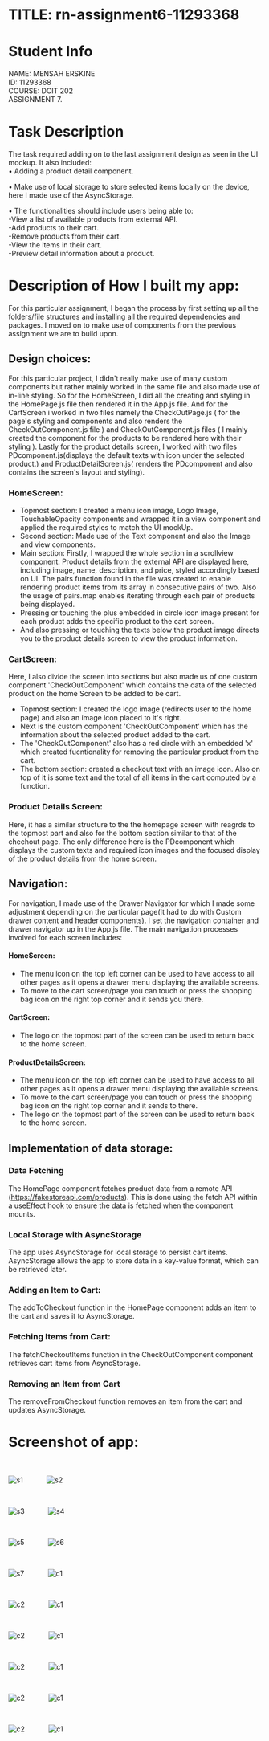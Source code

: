 # TITLE: rn-assignment6-11293368

# Student Info
NAME: MENSAH ERSKINE <br>
ID: 11293368 <br>
COURSE: DCIT 202 <br>
ASSIGNMENT 7.

# Task Description

The task required adding on to the last assignment design as seen in the UI mockup. 
It also included: 
<br>
• Adding a product detail component.<br>

• Make use of local storage to store selected items locally on the device, here I made use of the AsyncStorage.<br>

• The functionalities should include users being able to: <br>
-View a list of available products from external API.<br>
-Add products to their cart.<br>
-Remove products from their cart.<br>
-View the items in their cart.<br>
-Preview detail information about a product.

# Description of How I built my app:

For this particular assignment, I began the process by first setting up all the folders/file structures and installing all the required dependencies and packages. I moved on to make use of components from the previous assignment we are to build upon.
<br>

## Design choices:
For this particular project,  I didn't really make use of many custom components but rather mainly worked in the same file and also made use of in-line styling. So for the HomeScreen, I did all the creating and styling in the HomePage.js file then rendered it in the App.js file. And for the CartScreen i worked in two files namely the CheckOutPage.js ( for the page's styling and components and also renders the CheckOutComponent.js file ) and CheckOutComponent.js files ( I mainly created the component for the products to be rendered here with their styling ). Lastly for the product details screen, I worked with two files PDcomponent.js(displays the default texts with icon under the selected product.) and ProductDetailScreen.js( renders the PDcomponent and also contains the screen's layout and styling).
<br>

### HomeScreen:
-  Topmost section: I created a menu icon image, Logo Image, TouchableOpacity components and wrapped it in a view component and applied the required styles to match the UI mockUp.
-  Second section: Made use of the Text component and also the Image and view components.
-  Main section: Firstly, I wrapped the whole section in a scrollview component. Product details from the external API are displayed here, including image, name, description, and price, styled accordingly based on UI. The pairs function found in the file was created to enable rendering product items from its array in consecutive pairs of two. Also the usage of pairs.map enables iterating through each pair of products being displayed. 
- Pressing or touching the plus embedded in circle icon image present for each product adds the specific product to the cart screen.
- And also pressing or touching the texts below the product image directs you to the product details screen to view the product information.
  
### CartScreen:
Here, I also divide the screen into sections but also made us of one custom component 'CheckOutComponent' which contains the data of the selected product on the home Screen to be added to be cart.
-  Topmost section: I created the logo image (redirects user to the home page) and also an image icon placed to it's right.
-  Next is the custom component 'CheckOutComponent' which has the information about the selected product added to the cart.
-  The 'CheckOutComponent' also has a red circle with an embedded 'x' which created fucntionality for removing the particular product from the cart.
-  The bottom section: created a checkout text with an image icon. Also on top of it is some text and the total of all items in the cart computed by a function. 
  
### Product Details Screen:
Here, it has a similar structure to the the homepage screen with reagrds to the topmost part and also for the bottom section similar to that of the chechout page. The only difference here is the PDcomponent which displays the custom texts and required icon images and the focused display of the product details from the home screen.   

## Navigation:
For navigation, I made use of the Drawer Navigator for which I made some adjustment depending on the particular page(It had to do with Custom drawer content and header components). I set the navigation container and drawer navigator up in the App.js file. The main navigation processes involved for each screen includes:

#### HomeScreen:
- The menu icon on the top left corner can be used to have access to all other pages as it opens a drawer menu displaying the available screens.
- To move to the cart screen/page you can touch or press the shopping bag icon on the right top corner and it sends you there.

#### CartScreen:
- The logo on the topmost part of the screen can be used to return back to the home screen.

#### ProductDetailsScreen:
- The menu icon on the top left corner can be used to have access to all other pages as it opens a drawer menu displaying the available screens.
- To move to the cart screen/page you can touch or press the shopping bag icon on the right top corner and it sends to there.
- The logo on the topmost part of the screen can be used to return back to the home screen.


## Implementation of data storage:

### Data Fetching
The HomePage component fetches product data from a remote API (https://fakestoreapi.com/products). This is done using the fetch API within a useEffect hook to ensure the data is fetched when the component mounts.

### Local Storage with AsyncStorage
The app uses AsyncStorage for local storage to persist cart items. AsyncStorage allows the app to store data in a key-value format, which can be retrieved later.

### Adding an Item to Cart:
The addToCheckout function in the HomePage component adds an item to the cart and saves it to AsyncStorage.

### Fetching Items from Cart:
The fetchCheckoutItems function in the CheckOutComponent component retrieves cart items from AsyncStorage.

### Removing an Item from Cart
The removeFromCheckout function removes an item from the cart and updates AsyncStorage.

# Screenshot of app:
<br>

![s1](./Screenshots/S1.png)   &nbsp;&nbsp;&nbsp;&nbsp;&nbsp;&nbsp;&nbsp;&nbsp;&nbsp;&nbsp;  ![s2](./Screenshots/S2.png) 

<br>

![s3](./Screenshots/S3.png)   &nbsp;&nbsp;&nbsp;&nbsp;&nbsp;&nbsp;&nbsp;&nbsp;&nbsp;&nbsp; ![s4](./Screenshots/S4.png) 

<br>

![s5](./Screenshots/S5.png)   &nbsp;&nbsp;&nbsp;&nbsp;&nbsp;&nbsp;&nbsp;&nbsp;&nbsp;&nbsp;  ![s6](./Screenshots/S6.png)

<br>

![s7](./Screenshots/S7.png)   &nbsp;&nbsp;&nbsp;&nbsp;&nbsp;&nbsp;&nbsp;&nbsp;&nbsp;&nbsp;  ![c1](./Screenshots/c0.png)

<br>

![c2](./Screenshots/c1.png)   &nbsp;&nbsp;&nbsp;&nbsp;&nbsp;&nbsp;&nbsp;&nbsp;&nbsp;&nbsp;  ![c1](./Screenshots/c2.png)

<br>

![c2](./Screenshots/c3.png)   &nbsp;&nbsp;&nbsp;&nbsp;&nbsp;&nbsp;&nbsp;&nbsp;&nbsp;&nbsp;  ![c1](./Screenshots/c4.png)

<br>

![c2](./Screenshots/p1.png)   &nbsp;&nbsp;&nbsp;&nbsp;&nbsp;&nbsp;&nbsp;&nbsp;&nbsp;&nbsp;   ![c1](./Screenshots/p2.png)

<br>

![c2](./Screenshots/p3.png)   &nbsp;&nbsp;&nbsp;&nbsp;&nbsp;&nbsp;&nbsp;&nbsp;&nbsp;&nbsp;  ![c1](./Screenshots/p4.png)

<br>

![c2](./Screenshots/p5.png)   &nbsp;&nbsp;&nbsp;&nbsp;&nbsp;&nbsp;&nbsp;&nbsp;&nbsp;&nbsp;   ![c1](./Screenshots/p6.png)